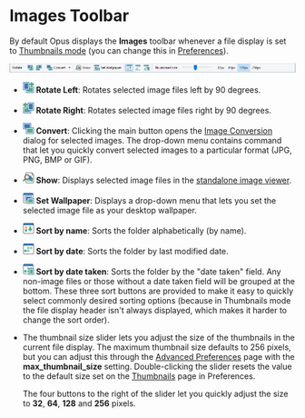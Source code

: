 # Images Toolbar

By default Opus displays the **Images** toolbar whenever a file display is set to [Thumbnails mode](../../view_modes.md) (you can change this in [Preferences](/Manual/preferences/preferences_categories/location_bar/toolbars.md)).

![](/Manual/images/media/13/images_toolbar.png)

- ![](/Manual/images/media/13/image_-_rotate_left.png) **Rotate Left**: Rotates selected image files left by 90 degrees.
- ![](/Manual/images/media/13/image_-_rotate_right.png) **Rotate Right**: Rotates selected image files right by 90 degrees.
- ![](/Manual/images/media/13/image_-_convert.png) **Convert**: Clicking the main button opens the [Image Conversion](/Manual/additional_functionality/image_conversion/README.md) dialog for selected images. The drop-down menu contains command that let you quickly convert selected images to a particular format (JPG, PNG, BMP or GIF).
- ![](/Manual/images/media/13/image_-_show.png) **Show**: Displays selected image files in the [standalone image viewer](/Manual/additional_functionality/viewing_images/README.md).
- ![](/Manual/images/media/13/image_-_wallpaper.png) **Set Wallpaper**: Displays a drop-down menu that lets you set the selected image file as your desktop wallpaper.
- ![](/Manual/images/media/13/image_-_sort_name.png) **Sort by name**: Sorts the folder alphabetically (by name).
- ![](/Manual/images/media/13/image_-_sort_date.png) **Sort by date**: Sorts the folder by last modified date.
- ![](/Manual/images/media/13/image_-_sort_shooting.png) **Sort by date taken**: Sorts the folder by the "date taken" field. Any non-image files or those without a date taken field will be grouped at the bottom. These three sort buttons are provided to make it easy to quickly select commonly desired sorting options (because in Thumbnails mode the file display header isn't always displayed, which makes it harder to change the sort order).
- The thumbnail size slider lets you adjust the size of the thumbnails in the current file display. The maximum thumbnail size defaults to 256 pixels, but you can adjust this through the [Advanced Preferences](/Manual/preferences/preferences_categories/miscellaneous/advanced_options.md) page with the **max_thumbnail_size** setting.
  Double-clicking the slider resets the value to the default size set on the [Thumbnails](/Manual/preferences/preferences_categories/file_display_modes/thumbnails_mode/README.md) page in Preferences.

  The four buttons to the right of the slider let you quickly adjust the size to **32**, **64**, **128** and **256** pixels.

